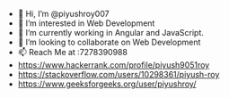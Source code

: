 - 👋 Hi, I’m @piyushroy007
- 👀 I’m interested in Web Development
- 🌱 I’m currently working in Angular and JavaScript.
- 💞️ I’m looking to collaborate on Web Development
- 📫 Reach Me at :7278390988
- https://www.hackerrank.com/profile/piyush9051roy
- https://stackoverflow.com/users/10298361/piyush-roy
- https://www.geeksforgeeks.org/user/piyushroy/

<!---
piyushroy007/piyushroy007 is a ✨ special ✨ repository because its `README.md` (this file) appears on your GitHub profile.
You can click the Preview link to take a look at your changes.
--->

